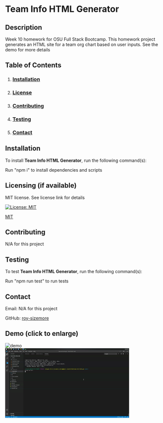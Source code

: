 # **Team Info HTML Generator**

  ## **Description**
  
  Week 10 homework for OSU Full Stack Bootcamp. This homework project generates an HTML site for a team org chart based on user inputs. See the demo for more details
  
  ## **Table of Contents**
  
  1. ### [Installation](#installation)
  
  2. ### [License](#license)
  
  3. ### [Contributing](#contributing)
  
  4. ### [Testing](#testing)
  
  5. ### [Contact](#contact)
  
  ## **Installation**
  
  To install **Team Info HTML Generator**, run the following command(s):
  
  Run "npm i" to install dependencies and scripts
  
  ## **Licensing** (if available)
  
  MIT license. See license link for details
  
  [![License: MIT](https://img.shields.io/badge/License-MIT-yellow.svg)](https://opensource.org/licenses/MIT)
  
  [MIT](https://opensource.org/licenses/MIT)
    
  ## **Contributing**
  
  N/A for this project
  
  ## **Testing**
  
  To test **Team Info HTML Generator**, run the following command(s):
  
  Run "npm run test" to run tests
    
  ## **Contact**
  
  Email: N/A for this project

  GitHub: [roy-sizemore](https://github.com/roy-sizemore/)

  ## **Demo** (click to enlarge)
  <img src="https://github.com/roy-sizemore/screenshots/blob/main/team-info-html-gen_demo.gif" alt="demo" width="400px">
  <br>
  <img src="https://github.com/roy-sizemore/screenshots/blob/main/team-info-html-gen_tests_demo.gif" alt="tests demo" width="400">
    
